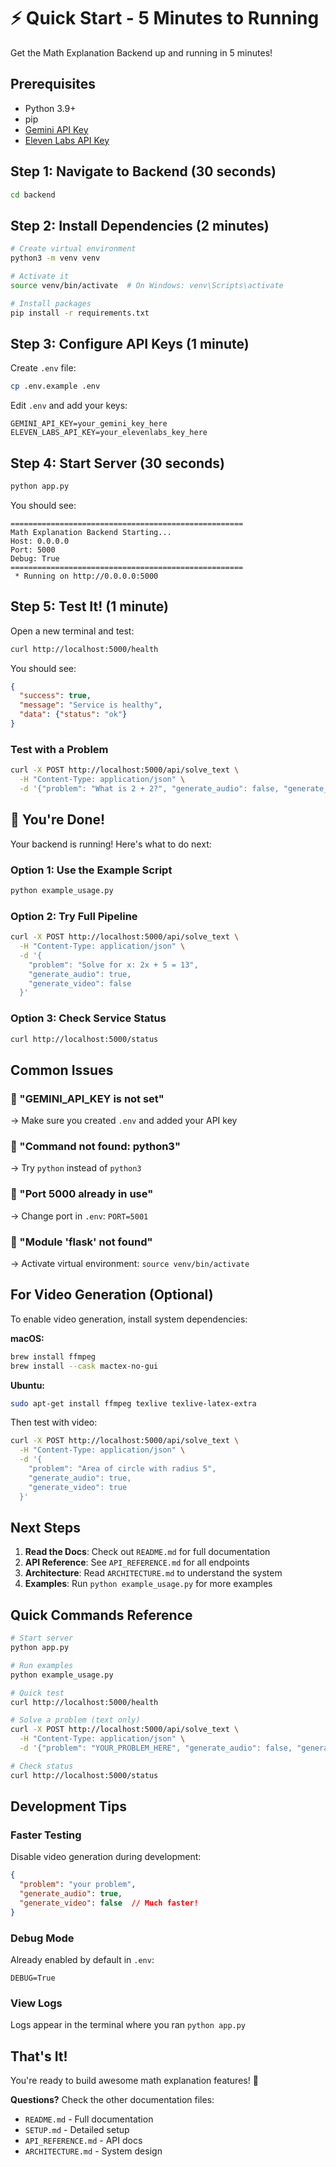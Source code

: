 # ⚡ Quick Start - 5 Minutes to Running

Get the Math Explanation Backend up and running in 5 minutes!

## Prerequisites

- Python 3.9+
- pip
- [Gemini API Key](https://makersuite.google.com/app/apikey)
- [Eleven Labs API Key](https://elevenlabs.io/)

## Step 1: Navigate to Backend (30 seconds)

```bash
cd backend
```

## Step 2: Install Dependencies (2 minutes)

```bash
# Create virtual environment
python3 -m venv venv

# Activate it
source venv/bin/activate  # On Windows: venv\Scripts\activate

# Install packages
pip install -r requirements.txt
```

## Step 3: Configure API Keys (1 minute)

Create `.env` file:

```bash
cp .env.example .env
```

Edit `.env` and add your keys:

```env
GEMINI_API_KEY=your_gemini_key_here
ELEVEN_LABS_API_KEY=your_elevenlabs_key_here
```

## Step 4: Start Server (30 seconds)

```bash
python app.py
```

You should see:

```
====================================================
Math Explanation Backend Starting...
Host: 0.0.0.0
Port: 5000
Debug: True
====================================================
 * Running on http://0.0.0.0:5000
```

## Step 5: Test It! (1 minute)

Open a new terminal and test:

```bash
curl http://localhost:5000/health
```

You should see:

```json
{
  "success": true,
  "message": "Service is healthy",
  "data": {"status": "ok"}
}
```

### Test with a Problem

```bash
curl -X POST http://localhost:5000/api/solve_text \
  -H "Content-Type: application/json" \
  -d '{"problem": "What is 2 + 2?", "generate_audio": false, "generate_video": false}'
```

## 🎉 You're Done!

Your backend is running! Here's what to do next:

### Option 1: Use the Example Script

```bash
python example_usage.py
```

### Option 2: Try Full Pipeline

```bash
curl -X POST http://localhost:5000/api/solve_text \
  -H "Content-Type: application/json" \
  -d '{
    "problem": "Solve for x: 2x + 5 = 13",
    "generate_audio": true,
    "generate_video": false
  }'
```

### Option 3: Check Service Status

```bash
curl http://localhost:5000/status
```

## Common Issues

### 🔴 "GEMINI_API_KEY is not set"

→ Make sure you created `.env` and added your API key

### 🔴 "Command not found: python3"

→ Try `python` instead of `python3`

### 🔴 "Port 5000 already in use"

→ Change port in `.env`: `PORT=5001`

### 🔴 "Module 'flask' not found"

→ Activate virtual environment: `source venv/bin/activate`

## For Video Generation (Optional)

To enable video generation, install system dependencies:

**macOS:**
```bash
brew install ffmpeg
brew install --cask mactex-no-gui
```

**Ubuntu:**
```bash
sudo apt-get install ffmpeg texlive texlive-latex-extra
```

Then test with video:
```bash
curl -X POST http://localhost:5000/api/solve_text \
  -H "Content-Type: application/json" \
  -d '{
    "problem": "Area of circle with radius 5",
    "generate_audio": true,
    "generate_video": true
  }'
```

## Next Steps

1. **Read the Docs**: Check out `README.md` for full documentation
2. **API Reference**: See `API_REFERENCE.md` for all endpoints
3. **Architecture**: Read `ARCHITECTURE.md` to understand the system
4. **Examples**: Run `python example_usage.py` for more examples

## Quick Commands Reference

```bash
# Start server
python app.py

# Run examples
python example_usage.py

# Quick test
curl http://localhost:5000/health

# Solve a problem (text only)
curl -X POST http://localhost:5000/api/solve_text \
  -H "Content-Type: application/json" \
  -d '{"problem": "YOUR_PROBLEM_HERE", "generate_audio": false, "generate_video": false}'

# Check status
curl http://localhost:5000/status
```

## Development Tips

### Faster Testing
Disable video generation during development:
```json
{
  "problem": "your problem",
  "generate_audio": true,
  "generate_video": false  // Much faster!
}
```

### Debug Mode
Already enabled by default in `.env`:
```env
DEBUG=True
```

### View Logs
Logs appear in the terminal where you ran `python app.py`

## That's It!

You're ready to build awesome math explanation features! 🚀

**Questions?** Check the other documentation files:
- `README.md` - Full documentation
- `SETUP.md` - Detailed setup
- `API_REFERENCE.md` - API docs
- `ARCHITECTURE.md` - System design

